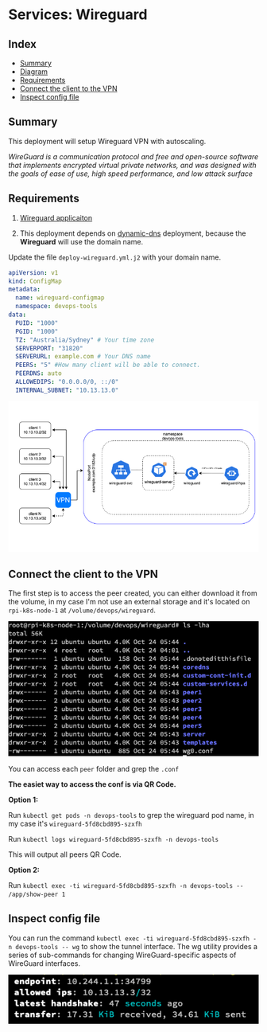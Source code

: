 # Services: Wireguard

## Index

- [Summary](#summary)
- [Diagram](#diagram)
- [Requirements](#requirements)
- [Connect the client to the VPN](#connect-the-client-to-the-vpn)
- [Inspect config file](#inspect-config-file)

## Summary

This deployment will setup Wireguard VPN with autoscaling.

_WireGuard is a communication protocol and free and open-source software that implements encrypted virtual private networks, and was designed with the goals of ease of use, high speed performance, and low attack surface_

## Requirements

1. <a href=https://www.wireguard.com/install/>Wireguard applicaiton</a>

2. This deployment depends on [dynamic-dns](../dynamic-dns/README.md) deployment, because the **Wireguard** will use the domain name.

Update the file `deploy-wireguard.yml.j2` with your domain name.

```yaml
apiVersion: v1
kind: ConfigMap
metadata:
  name: wireguard-configmap
  namespace: devops-tools
data:
  PUID: "1000"
  PGID: "1000"
  TZ: "Australia/Sydney" # Your time zone
  SERVERPORT: "31820"
  SERVERURL: example.com # Your DNS name
  PEERS: "5" #How many client will be able to connect.
  PEERDNS: auto
  ALLOWEDIPS: "0.0.0.0/0, ::/0"
  INTERNAL_SUBNET: "10.13.13.0"
```

![wireguarg](../../../img/wireguard.png)

## Connect the client to the VPN

The first step is to access the peer created, you can either download it from the volume, in my case I'm not use an external storage and it's located on `rpi-k8s-node-1` at `/volume/devops/wireguard`.

![wireguarg-peer](../../../img/wireguard-peer.png)

You can access each `peer` folder and grep the `.conf`

**The easiet way to access the conf is via QR Code.**

**Option 1:**

Run `kubectl get pods -n devops-tools` to grep the wireguard pod name, in my case it's `wireguard-5fd8cbd895-szxfh`

Run `kubectl logs wireguard-5fd8cbd895-szxfh -n devops-tools`

This will output all peers QR Code.

**Option 2:**

Run `kubectl exec -ti wireguard-5fd8cbd895-szxfh -n devops-tools -- /app/show-peer 1`

## Inspect config file

You can run the command `kubectl exec -ti wireguard-5fd8cbd895-szxfh -n devops-tools -- wg` to show the tunnel interface. The wg utility provides a series of sub-commands for changing WireGuard-specific aspects of WireGuard interfaces.

![wireguard-handshake](../../../img/wireguard-handshake.png)
